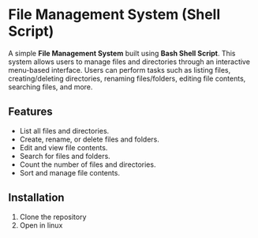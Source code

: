 # File Management System (Shell Script)

A simple **File Management System** built using **Bash Shell Script**. This system allows users to manage files and directories through an interactive menu-based interface. Users can perform tasks such as listing files, creating/deleting directories, renaming files/folders, editing file contents, searching files, and more.

## Features

- List all files and directories.
- Create, rename, or delete files and folders.
- Edit and view file contents.
- Search for files and folders.
- Count the number of files and directories.
- Sort and manage file contents.

## Installation

1. Clone the repository
2. Open in linux 

